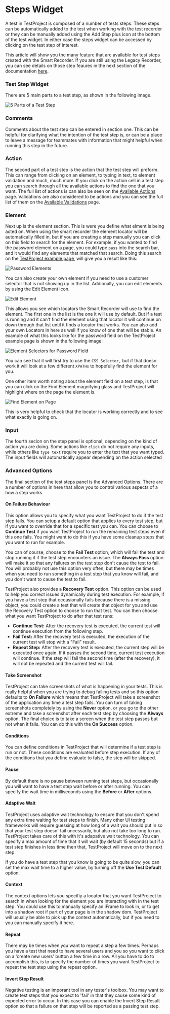 # Steps Widget

A test in TestProject is composed of a number of tests steps. These steps can be automatically added to the test when working with the test recorder or they can be manually added using the Add Step plus icon at the bottom of the test widget. In either case the steps widget can be accessed by clicking on the test step of interest. 

This article will show you the many feature that are available for test steps created with the Smart Recorder. If you are still using the Legacy Recorder, you can see details on those step feaures in the next section of the documentation [here](legacy-steps-widget.md). 

### Test Step Widget

There are 5 main parts to a test step, as shown in the following image.

![5 Parts of a Test Step](../../.gitbook/assets/image%20%28172%29.png)

### Comments

Comments about the test step can be entered in section one. This can be helpful for clarifying what the intention of the test step is, or can be a place to leave a message for teammates with information that might helpful when running this step in the future.

### Action

The second part of a test step is the action that the test step will preform. This can range from clicking on an element, to typing in text, to element validation and much, much more. If you click on the action cell in a test step you can search through all the available actions to find the one that you want. The full list of actions is can also be seen on the [Available Actions](../available-actions.md) page. Validations are also considered to be actions and you can see the full list of them on the [Available Validations](../available-validations.md) page. 

### Element

Next up is the element section. This is were you define what elment is being acted on. When using the smart recorder the element locator will be automatically filled in, but if you are creating a step manually you can click on this field to search for the element. For example, if you wanted to find the password element on a page, you could type `pass` into the search bar, and it would find any elements that matched that search. Doing this search on the [TestProject example page](https://example.testproject.io/web/), will give you a result like this:

![Password Elements](../../.gitbook/assets/image%20%28212%29.png)

You can also create your own element if you need to use a customer selector that is not showing up in the list. Addionally, you can edit elements by using the Edit Element icon.

![Edit Element](../../.gitbook/assets/image%20%28173%29.png)

This allows you see which locators the Smart Recorder will use to find the element. The first one in the list is the one it will use by default. But if a test is running and it can't find the element using that locator it will continue on down through that list until it finds a locator that works. You can also add your own Locators in here as well if you know of one that will be stable. An example of what this looks like for the password field on the TestProject example page is shown in the following image:

![Element Selectors for Password Field](../../.gitbook/assets/image%20%28157%29.png)

You can see that it will first try to use the `CSS Selector,` but if that doesn work it will look at a few different `XPATHs` to hopefully find the element for you. 

One other item worth noting about the element field on a test step, is that you can click on the Find Element magnifying glass and TestProject will highlight where on the page the element is.

![Find Element on Page](../../.gitbook/assets/image%20%28193%29.png)

This is very helpful to check that the locator is working correctly and to see what exactly is going on.

### Input

The fourth secion on the step panel is optional, depending on the kind of action you are doing. Some actions like `click` do not require any inputs, while others like `type text` require you to enter the text that you want typed.  The input fields will automatically appear depending on the action selected

### Advanced Options

The final section of the test steps panel is the Advanced Options. There are a number of options in here that allow you to control various aspects of a how a step works. 

#### On Failure Behaviour

This option allows you to specify what you want TestProject to do if the test step fails. You can setup a default option that applies to every test step, but if you want to override that for a specific test you can. You can choose to **Continue Test** if you want TestProject to run the remaining test steps even if this one fails. You might want to do this if you have some cleanup steps that you want to run for example.

You can of course, choose to the **Fail Test** option, which will fail the test and stop running it if the test step encounters an issue. The **Always Pass** option will make it so that any failures on the test step don't cause the test to fail. You will probably not use this option very often, but there may be times when you need to run something in a test step that you know will fail, and you don't want to cause the test to fail.

TestProject also provides a **Recovery Test** option. This option can be used to help you correct issues dynamically during test execution. For example, if you have a test step that occasionally fails because there is a missing object, you could create a test that will create that object for you and use the Recovery Test option to choose to run that test. You can then choose what you want TestProject to do after that test runs:

* **Continue Test:** After the recovery test is executed, the current test will continue execution from the following step.
* **Fail Test:** After the recovery test is executed, the execution of the current test will stop with a "Fail" result.
* **Repeat Step:** After the recovery test is executed, the current step will be executed once again. If it passes the second time, current test execution will continue. If the step will fail the second time \(after the recovery\), it will not be repeated and the current test will fail.

#### Take Screenshot

TestProject can take screenshots of what is happening in your tests. This is really helpful when you are trying to debug failing tests and so this option defaults to **On Failure** which means that TestProject will take a screenshot of the application any time a test step fails. You can turn of taking screenshots completely by using the **Never** option, or you go to the other extreme and take a screenshot after each test step by choosing the **Always** option. The final choice is to take a screen when the test step passes but not when it fails. You can do this with the **On Success** option.

#### Conditions

You can define conditions in TestProject that will determine if a test step is run or not. These conditions are evaluated before step execution. If any of the conditions that you define evaluate to false, the step will be skipped.

#### Pause

By default there is no pause between running test steps, but occasionally you will want to have a test step wait before or after running. You can specify the wait time in milliseconds using the **Before** or **After** options.

#### Adaptive Wait

TestProject uses adaptive wait technology to ensure that you don't spend any extra time waiting for test steps to finish. Many other UI testing frameworks will require guessing at how long of a wait you should put in so that your test step doesn' fail uncessarily, but also not take too long to run. TestProject takes care of this with it's adapative wait technology. You can specify a max amount of time that it will wait \(by default 15 seconds\) but if a test step finishes in less time then that, TestProject will move on to the next step. 

If you do have a test step that you know is going to be quite slow, you can set the max wait time to a higher value, by turning off the **Use Test Default** option.

#### Context

The context options lets you specifiy a locator that you want TestProject to search in when looking for the element you are interacting with in the test step. You could use this to manually specify an iFrame to look in, or to get into a shadow root if part of your page is in the shadow dom. TestProject will usually be able to pick up the context automatically, but if you need to you can manually specify it here. 

#### Repeat

There may be times when you want to repeat a step a few times. Perhaps you have a test that need to have several users and you so you want to click on a 'create new users' button a few time in a row. All you have to do to accomplish this, is to specify the number of times you want TestProject to repeat the test step using the repeat option. 

#### Invert Step Result

Negative testing is an imporant tool in any tester's toolbox. You may want to create test steps that you expect to 'fail' in that they cause some kind of expected error to occur. In this case you can enable the Invert Step Result option so that a failure on that step will be reported as a passing test step.

